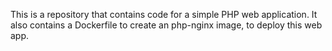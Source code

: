 This is a repository that contains code for a simple PHP web application.
It also contains a Dockerfile to create an php-nginx image, to deploy this web app.
